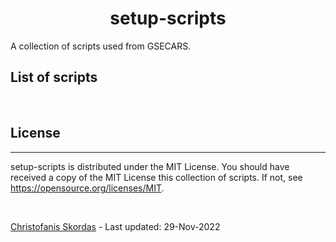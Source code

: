 <h1 align="center">setup-scripts</h1>

A collection of scripts used from GSECARS.

## List of scripts

<br />

## License

---

setup-scripts is distributed under the MIT License. You should have 
received a copy of the MIT License this collection of scripts.  If not, see 
<https://opensource.org/licenses/MIT>.

<br />

[Christofanis Skordas](mailto:skordasc@uchicago.edu) - Last updated: 29-Nov-2022 
